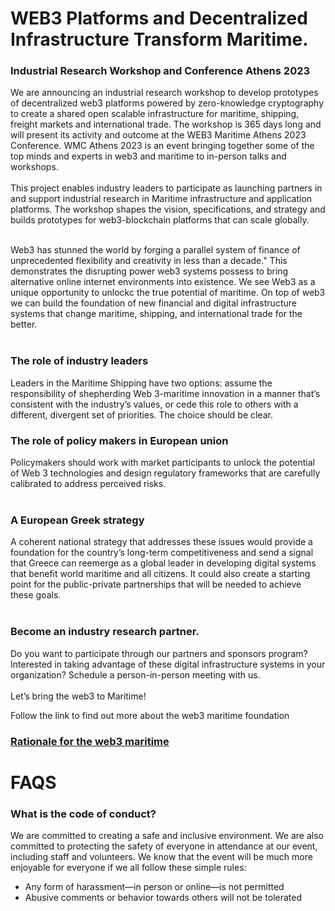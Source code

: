 
# WEB3 Platforms and Decentralized Infrastructure Transform Maritime.
### Industrial Research Workshop and Conference Athens 2023
We are announcing an industrial research workshop to develop prototypes of decentralized web3 platforms powered by zero-knowledge cryptography to create a shared open scalable infrastructure for maritime, shipping, freight markets and international trade. The workshop is 365 days long and will present its activity and outcome at the  WEB3 Maritime Athens 2023 Conference. WMC Athens 2023 is an event bringing together some of the top minds and experts in web3 and maritime to in-person talks and workshops.<br><br> 
This project enables industry leaders to participate as launching partners in and support industrial research in  Maritime infrastructure and application platforms. The workshop shapes the vision, specifications, and strategy and builds prototypes for web3-blockchain platforms that can scale globally.<br><br> 

Web3 has stunned the world by forging a parallel system of finance of unprecedented flexibility and creativity in less than a decade." This demonstrates the disrupting power web3 systems possess to bring alternative online internet environments into existence.
We see Web3 as a unique opportunity to unlockc the true potential of maritime. On top of web3 we can build the foundation of new financial and digital infrastructure systems that change maritime, shipping, and international trade for the better. <br><br>
### The role of industry leaders
Leaders in the Maritime Shipping have two options: assume the responsibility of shepherding Web 3-maritime innovation in a manner that’s consistent with the industry’s values, or cede this role to others with a different, divergent set of priorities. The choice should be clear.
### The role of policy makers in European union
Policymakers should work with market participants to unlock the potential of Web 3 technologies and design regulatory frameworks that are carefully calibrated to address perceived risks.<br><br>
### A European Greek strategy
A coherent national strategy that addresses these issues would provide a foundation for the country’s long-term competitiveness and send a signal that Greece can reemerge as a global leader in developing digital systems that benefit world maritime and all citizens. It could also create a starting point for the public-private partnerships that will be needed to achieve these goals.<br><br>
### Become an industry research partner.
Do you want to participate through our partners and sponsors program? Interested in taking advantage of these digital infrastructure systems in your organization? Schedule a person-in-person meeting with us.<br><br>
Let’s bring the web3 to Maritime!


Follow the link to find out more about the web3 maritime foundation
### [Rationale for the web3 maritime](https://github.com/phaethonpsichis/web3-maritime)



# FAQS
### What is the code of conduct?
We are committed to creating a safe and inclusive environment. We are also committed to protecting the safety of everyone in attendance at our event, including staff and volunteers. We know that the event will be much more enjoyable for everyone if we all follow these simple rules:
- Any form of harassment—in person or online—is not permitted
- Abusive comments or behavior towards others will not be tolerated



